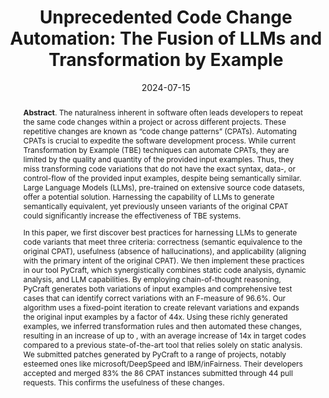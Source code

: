 ---
title: "Unprecedented Code Change Automation: The Fusion of LLMs and Transformation by Example"
authors: '<i>Malinda Dilhara, Abhiram Bellur, Danny Dig, and Timofey Bryksin</i>'
status: "accepted"
collection: publications
permalink: /publications/2024-07-15-llms-for-code-changes
date: 2024-07-15
venue: "<b>FSE'24</b>"
level: 'A*'
pdf: 'https://danny.cs.colorado.edu/papers/PyCraft_FSE2024.pdf'
counter_id: 'C53'
data: 'https://pycrafttool.github.io/'
took: 'https://github.com/PyCraftTool/PyCraft'
abstract: "<p><b>Abstract</b>. The naturalness inherent in software often leads developers to repeat the same code changes within a project or across different projects. These repetitive changes are known as “code change patterns” (CPATs). Automating CPATs is crucial to expedite the software development process. While current Transformation by Example (TBE) techniques can automate CPATs, they are limited by the quality and quantity of the provided input examples. Thus, they miss transforming code variations that do not have the exact syntax, data-, or control-flow of the provided input examples, despite being semantically similar. Large Language Models (LLMs), pre-trained on extensive source code datasets, offer a potential solution. Harnessing the capability of LLMs to generate semantically equivalent, yet previously unseen variants of the original CPAT could significantly increase the effectiveness of TBE systems.</p> <p>In this paper, we first discover best practices for harnessing LLMs to generate code variants that meet three criteria: correctness (semantic equivalence to the original CPAT), usefulness (absence of hallucinations), and applicability (aligning with the primary intent of the original CPAT). We then implement these practices in our tool PyCraft, which synergistically combines static code analysis, dynamic analysis, and LLM capabilities. By employing chain-of-thought reasoning, PyCraft generates both variations of input examples and comprehensive test cases that can identify correct variations with an F-measure of 96.6%. Our algorithm uses a fixed-point iteration to create relevant variations and expands the original input examples by a factor of 44x. Using these richly generated examples, we inferred transformation rules and then automated these changes, resulting in an increase of up to , with an average increase of 14x in target codes compared to a previous state-of-the-art tool that relies solely on static analysis. We submitted patches generated by PyCraft to a range of projects, notably esteemed ones like microsoft/DeepSpeed and IBM/inFairness. Their developers accepted and merged 83% the 86 CPAT instances submitted through 44 pull requests. This confirms the usefulness of these changes.</p>"
---